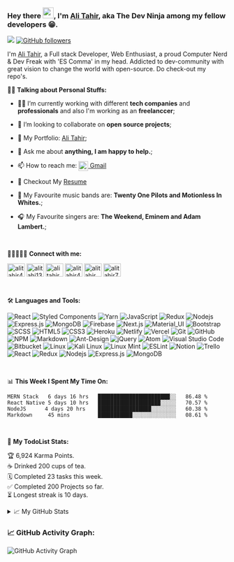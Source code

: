 ### Hey there <img src="https://media.giphy.com/media/hvRJCLFzcasrR4ia7z/giphy.gif" width="25px">, I'm [Ali Tahir](https://alitahir.netlify.app/), aka The Dev Ninja among my fellow developers 😁.

![](https://visitor-badge.glitch.me/badge?page_id=alitahir4024) [![GitHub followers](https://img.shields.io/github/followers/alitahir4024.svg?style=social&label=Follow)](https://github.com/alitahir4024)

I'm [Ali Tahir](https://alitahir.netlify.app/), a Full stack Developer, Web Enthusiast, a proud Computer Nerd & Dev Freak with 'ES Comma' in my head. Addicted to dev-community with great vision to change the world with open-source. Do check-out my repo's.

💁‍♂️ **Talking about Personal Stuffs:**

- 👨‍💻 I’m currently working with different **tech companies** and **professionals** and also I'm working as an **freelanccer**;


- 👯 I’m looking to collaborate on **open source projects**;

- 🔗 My Portfolio: [Ali Tahir](https://alitahir.netlify.app/);

- 💬 Ask me about **anything, I am happy to help.**;

- 📫 How to reach me: <a href="mailto:alitahir4024@gmail.com"><img align="center" alt="Ali's Gmail" width="22px" src="https://cdn.jsdelivr.net/npm/simple-icons@v3/icons/gmail.svg" /> Gmail </a>

- 📝 Checkout My [Resume](https://docs.google.com/document/d/1ktI9X-sVRl3ayTZ8w9vm2nBK1r9ubf1kE9GXCelkZTs/edit?usp=sharing)

- 🎸 My Favourite music bands are: **Twenty One Pilots and Motionless In Whites.**;

- 🎧 My Favourite singers are: **The Weekend, Eminem and Adam Lambert.**;

<br/>

🧑🏻‍🤝‍🧑🏻 **Connect with me:**
<br/>
<p align="left">
<a href="https://linkedin.com/in/alitahir4024" target="blank"><img align="center" src="https://cdn.jsdelivr.net/npm/simple-icons@3.0.1/icons/linkedin.svg" alt="alitahir4024" height="30" width="40" /></a>
<a href="https://twitter.com/alitahir4024" target="blank"><img align="center" src="https://cdn.jsdelivr.net/npm/simple-icons@3.0.1/icons/twitter.svg" alt="alitahi13852575" height="30" width="40" /></a>
<a href="https://fb.com/alitahir4024" target="blank"><img align="center" src="https://cdn.jsdelivr.net/npm/simple-icons@3.0.1/icons/facebook.svg" alt="ali tahir" height="30" width="40" /></a>
<a href="https://instagram.com/alitahir4024" target="blank"><img align="center" src="https://cdn.jsdelivr.net/npm/simple-icons@3.0.1/icons/instagram.svg" alt="alitahir4024" height="30" width="40" /></a>
<a href="https://dribbble.com/alitahir" target="blank"><img align="center" src="https://cdn.jsdelivr.net/npm/simple-icons@3.0.1/icons/dribbble.svg" alt="alitahir" height="30" width="40" /></a>
<a href="https://www.behance.net/alitahir7" target="blank"><img align="center" src="https://cdn.jsdelivr.net/npm/simple-icons@3.0.1/icons/behance.svg" alt="alitahir7" height="30" width="40" /></a>
</p>

<br/>

🛠️ **Languages and Tools:**
<br/>

![React](https://img.shields.io/badge/react-%2320232a.svg?style=for-the-badge&logo=react&logoColor=%2361DAFB)
![Styled Components](https://img.shields.io/badge/styled--components-DB7093?style=for-the-badge&logo=styled-components&logoColor=white)
![Yarn](https://img.shields.io/badge/yarn-%232C8EBB.svg?style=for-the-badge&logo=yarn&logoColor=white)
![JavaScript](https://img.shields.io/badge/-JavaScript-black?style=flat-square&logo=javascript)
![Redux](https://img.shields.io/badge/-Redux-black?style=flat-square&logo=Redux)
![Nodejs](https://img.shields.io/badge/-Nodejs-black?style=flat-square&logo=Node.js)
![Express.js](https://img.shields.io/badge/express.js-%23404d59.svg?style=for-the-badge&logo=express&logoColor=%2361DAFB)
![MongoDB](https://img.shields.io/badge/-MongoDB-black?style=flat-square&logo=mongodb)
![Firebase](https://img.shields.io/badge/-Firebase-black?style=flat-square&logo=Firebase)
![Next.js](https://img.shields.io/badge/-Next-black?style=flat-square&logo=Next.js)
![Material_UI](https://img.shields.io/badge/-Material_UI-black?style=flat-square&logo=material-ui)
![Bootstrap](https://img.shields.io/badge/-Bootstrap-black?style=flat-square&logo=bootstrap)
![SCSS](https://img.shields.io/badge/-SCSS-black?style=flat-square&logo=SASS)
![HTML5](https://img.shields.io/badge/-HTML5-black?style=flat-square&logo=html5&logoColor=white)
![CSS3](https://img.shields.io/badge/-CSS3-black?style=flat-square&logo=css3)
![Heroku](https://img.shields.io/badge/-Heroku-black?style=flat-square&logo=heroku)
![Netlify](https://img.shields.io/badge/-Netlify-black?style=flat-square&logo=netlify)
![Vercel](https://img.shields.io/badge/-Vercel-black?style=flat-square&logo=vercel)
![Git](https://img.shields.io/badge/-Git-black?style=flat-square&logo=git)
![GitHub](https://img.shields.io/badge/-GitHub-black?style=flat-square&logo=github)
![NPM](https://img.shields.io/badge/NPM-%23000000.svg?style=for-the-badge&logo=npm&logoColor=white)
![Markdown](https://img.shields.io/badge/markdown-%23000000.svg?style=for-the-badge&logo=markdown&logoColor=white)
![Ant-Design](https://img.shields.io/badge/-AntDesign-%230170FE?style=for-the-badge&logo=ant-design&logoColor=white)
![jQuery](https://img.shields.io/badge/jquery-%230769AD.svg?style=for-the-badge&logo=jquery&logoColor=white)
![Atom](https://img.shields.io/badge/Atom-%2366595C.svg?style=for-the-badge&logo=atom&logoColor=white)
![Visual Studio Code](https://img.shields.io/badge/Visual%20Studio%20Code-0078d7.svg?style=for-the-badge&logo=visual-studio-code&logoColor=white)
![Bitbucket](https://img.shields.io/badge/bitbucket-%230047B3.svg?style=for-the-badge&logo=bitbucket&logoColor=white)
![Linux](https://img.shields.io/badge/Linux-FCC624?style=for-the-badge&logo=linux&logoColor=black)
![Kali Linux](https://img.shields.io/badge/Kali-268BEE?style=for-the-badge&logo=kalilinux&logoColor=white)
![Linux Mint](https://img.shields.io/badge/Linux%20Mint-87CF3E?style=for-the-badge&logo=Linux%20Mint&logoColor=white)
![ESLint](https://img.shields.io/badge/ESLint-4B3263?style=for-the-badge&logo=eslint&logoColor=white)
![Notion](https://img.shields.io/badge/Notion-%23000000.svg?style=for-the-badge&logo=notion&logoColor=white)
![Trello](https://img.shields.io/badge/Trello-%23026AA7.svg?style=for-the-badge&logo=Trello&logoColor=white)
![React](https://img.shields.io/badge/-React-black?style=flat-square&logo=react)
![Redux](https://img.shields.io/badge/-Redux-black?style=flat-square&logo=Redux)
![Nodejs](https://img.shields.io/badge/-Nodejs-black?style=flat-square&logo=Node.js)
![Express.js](https://img.shields.io/badge/express.js-%23404d59.svg?style=for-the-badge&logo=express&logoColor=%2361DAFB)
![MongoDB](https://img.shields.io/badge/-MongoDB-black?style=flat-square&logo=mongodb)


<br/>

📊 **This Week I Spent My Time On:**

<!--START_SECTION:waka-->

```text
MERN Stack   6 days 16 hrs   ███████████████████████░░   86.48 %
React Native 5 days 10 hrs   ████████████████████░░░░░   70.57 %
NodeJS      4 days 20 hrs    █████████████████░░░░░░░░   60.38 %
Markdown     45 mins         ███████████░░░░░░░░░░░░░░   08.61 %
```

<!--END_SECTION:waka-->

<br/>

🚧 **My TodoList Stats:**

<!-- TODO-IST:START -->

🏆 6,924 Karma Points.  
☕️ Drinked 200 cups of tea.     
🗓 Completed 23 tasks this week.    
✅ Completed 200 Projects so far.     
⏳ Longest streak is 10 days.    

<!-- TODO-IST:END -->

<details>
<summary>📈 My GitHub Stats</summary>

<br/>

NOTE: Top languages does not indicate my skill level or something like that, it's a github metric of which languages I have the most code on github.

<p>&nbsp;<img align="center" src="https://github-readme-stats.vercel.app/api?username=alitahir4024&show_icons=true&locale=en" alt="alitahir4024" /></p>

<p><img align="left" src="https://github-readme-stats.vercel.app/api/top-langs?username=alitahir4024&show_icons=true&locale=en&layout=compact" alt="alitahir4024" /></p>

</details>

<!--   GitHub stats graph -->

### 📈 GitHub Activity Graph:

![GitHub Activity Graph](https://activity-graph.herokuapp.com/graph?username=alitahir4024&theme=react-dark)
